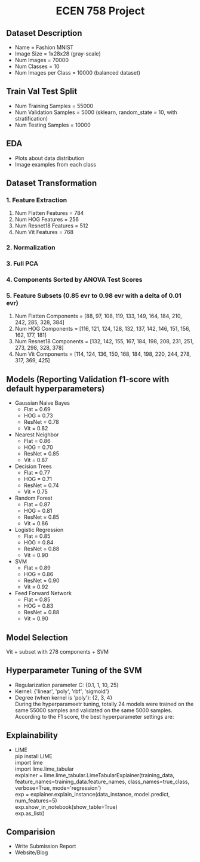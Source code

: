 <h1 style="text-align:center;">ECEN 758 Project</h1>

## Dataset Description
- Name = Fashion MNIST
- Image Size = 1x28x28 (gray-scale)
- Num Images = 70000
- Num Classes = 10
- Num Images per Class = 10000 (balanced dataset)

## Train Val Test Split
- Num Training Samples = 55000
- Num Validation Samples = 5000 (sklearn, random_state = 10, with stratification)
- Num Testing Samples = 10000

## EDA
- Plots about data distribution
- Image examples from each class

## Dataset Transformation
### 1. Feature Extraction
1. Num Flatten Features = 784
1. Num HOG Features = 256
1. Num Resnet18 Features = 512
1. Num Vit Features = 768
### 2. Normalization
### 3. Full PCA
### 4. Components Sorted by ANOVA Test Scores 
### 5. Feature Subsets (0.85 evr to 0.98 evr with a delta of 0.01 evr)
1. Num Flatten Components = [88, 97, 108, 119, 133, 149, 164, 184, 210, 242, 285, 328, 384]
1. Num HOG Components = [116, 121, 124, 128, 132, 137, 142, 146, 151, 156, 162, 177, 181]
1. Num Resnet18 Components = [132, 142, 155, 167, 184, 198, 208, 231, 251, 273, 298, 328, 378]
1. Num Vit Components = [114, 124, 136, 150, 168, 184, 198, 220, 244, 278, 317, 369, 425]

## Models (Reporting Validation f1-score with default hyperparameters)
- Gaussian Naive Bayes
    - Flat = 0.69
    - HOG = 0.73
    - ResNet = 0.78
    - Vit = 0.82
- Nearest Neighbor
    - Flat = 0.86
    - HOG = 0.70
    - ResNet = 0.85
    - Vit = 0.87
- Decision Trees
    - Flat = 0.77
    - HOG = 0.71
    - ResNet = 0.74
    - Vit = 0.75
- Random Forest
    - Flat = 0.87
    - HOG =  0.81
    - ResNet = 0.85
    - Vit = 0.86
- Logistic Regression
    - Flat = 0.85
    - HOG = 0.84
    - ResNet = 0.88
    - Vit = 0.90
- SVM
    - Flat = 0.89
    - HOG = 0.86
    - ResNet = 0.90
    - Vit = 0.92
- Feed Forward Network
    - Flat = 0.85
    - HOG = 0.83
    - ResNet = 0.88
    - Vit = 0.90

## Model Selection
Vit + subset with 278 components + SVM

## Hyperparameter Tuning of the SVM
- Regularization parameter C: {0.1, 1, 10, 25}
- Kernel: {'linear', 'poly', 'rbf', 'sigmoid'}
- Degree (when kernel is 'poly'): {2, 3, 4} \
During the hyperparameetr tuning, totally 24 models were trained on the same 55000 samples and validated on the same 5000 samples. \
According to the F1 score, the best hyperparameter settings are: 

## Explainability
- LIME
  \
  pip install LIME \
  import lime  \
  import lime.lime_tabular \
  explainer = lime.lime_tabular.LimeTabularExplainer(training_data, feature_names=training_data.feature_names, class_names=true_class, verbose=True, mode='regression') \
  exp = explainer.explain_instance(data_instance, model.predict, num_features=5) \
  exp.show_in_notebook(show_table=True) \
  exp.as_list()

## Comparision
- Write Submission Report
- Website/Blog
